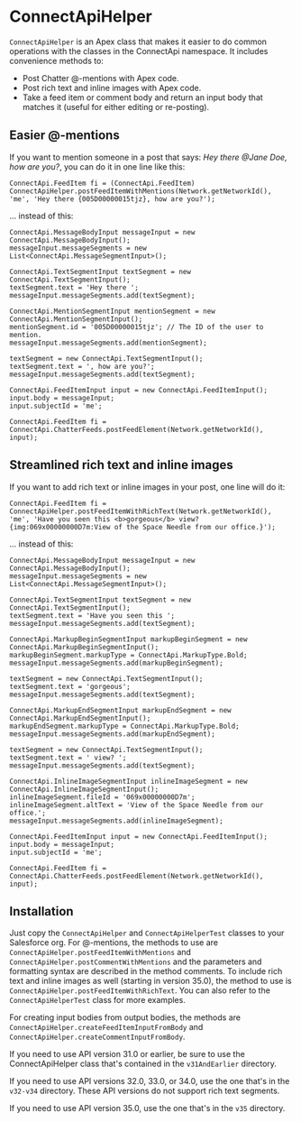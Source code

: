 ConnectApiHelper
================

`ConnectApiHelper` is an Apex class that makes it easier to do common operations with the classes in the ConnectApi namespace. It includes convenience methods to:

* Post Chatter @-mentions with Apex code.
* Post rich text and inline images with Apex code.
* Take a feed item or comment body and return an input body that matches it (useful for either editing or re-posting).

Easier @-mentions
-----------------
If you want to mention someone in a post that says: *Hey there @Jane Doe, how are you?*, you can do it in one line like this:

    ConnectApi.FeedItem fi = (ConnectApi.FeedItem) ConnectApiHelper.postFeedItemWithMentions(Network.getNetworkId(), 'me', 'Hey there {005D00000015tjz}, how are you?');

... instead of this:

    ConnectApi.MessageBodyInput messageInput = new ConnectApi.MessageBodyInput();
    messageInput.messageSegments = new List<ConnectApi.MessageSegmentInput>();

    ConnectApi.TextSegmentInput textSegment = new ConnectApi.TextSegmentInput();
    textSegment.text = 'Hey there ';
    messageInput.messageSegments.add(textSegment);

    ConnectApi.MentionSegmentInput mentionSegment = new ConnectApi.MentionSegmentInput();
    mentionSegment.id = '005D00000015tjz'; // The ID of the user to mention.
    messageInput.messageSegments.add(mentionSegment);

    textSegment = new ConnectApi.TextSegmentInput();
    textSegment.text = ', how are you?';
    messageInput.messageSegments.add(textSegment);

    ConnectApi.FeedItemInput input = new ConnectApi.FeedItemInput();
    input.body = messageInput;
    input.subjectId = 'me';

    ConnectApi.FeedItem fi = ConnectApi.ChatterFeeds.postFeedElement(Network.getNetworkId(), input);

Streamlined rich text and inline images
---------------------------------------
If you want to add rich text or inline images in your post, one line will do it:

    ConnectApi.FeedItem fi = ConnectApiHelper.postFeedItemWithRichText(Network.getNetworkId(),
    'me', 'Have you seen this <b>gorgeous</b> view? {img:069x00000000D7m:View of the Space Needle from our office.}');

... instead of this:

    ConnectApi.MessageBodyInput messageInput = new ConnectApi.MessageBodyInput();
    messageInput.messageSegments = new List<ConnectApi.MessageSegmentInput>();

    ConnectApi.TextSegmentInput textSegment = new ConnectApi.TextSegmentInput();
    textSegment.text = 'Have you seen this ';
    messageInput.messageSegments.add(textSegment);

    ConnectApi.MarkupBeginSegmentInput markupBeginSegment = new ConnectApi.MarkupBeginSegmentInput();
    markupBeginSegment.markupType = ConnectApi.MarkupType.Bold;
    messageInput.messageSegments.add(markupBeginSegment);

    textSegment = new ConnectApi.TextSegmentInput();
    textSegment.text = 'gorgeous';
    messageInput.messageSegments.add(textSegment);

    ConnectApi.MarkupEndSegmentInput markupEndSegment = new ConnectApi.MarkupEndSegmentInput();
    markupEndSegment.markupType = ConnectApi.MarkupType.Bold;
    messageInput.messageSegments.add(markupEndSegment);

    textSegment = new ConnectApi.TextSegmentInput();
    textSegment.text = ' view? ';
    messageInput.messageSegments.add(textSegment);

    ConnectApi.InlineImageSegmentInput inlineImageSegment = new ConnectApi.InlineImageSegmentInput();
    inlineImageSegment.fileId = '069x00000000D7m';
    inlineImageSegment.altText = 'View of the Space Needle from our office.';
    messageInput.messageSegments.add(inlineImageSegment);

    ConnectApi.FeedItemInput input = new ConnectApi.FeedItemInput();
    input.body = messageInput;
    input.subjectId = 'me';

    ConnectApi.FeedItem fi = ConnectApi.ChatterFeeds.postFeedElement(Network.getNetworkId(), input);

Installation
------------

Just copy the `ConnectApiHelper` and `ConnectApiHelperTest` classes to your Salesforce org. For @-mentions, the methods to use are `ConnectApiHelper.postFeedItemWithMentions` and `ConnectApiHelper.postCommentWithMentions` and the parameters and formatting syntax are described in the method comments. To include rich text and inline images as well (starting in version 35.0), the method to use is `ConnectApiHelper.postFeedItemWithRichText`.  You can also refer to the `ConnectApiHelperTest` class for more examples.

For creating input bodies from output bodies, the methods are `ConnectApiHelper.createFeedItemInputFromBody` and `ConnectApiHelper.createCommentInputFromBody`.

If you need to use API version 31.0 or earlier, be sure to use the ConnectApiHelper class that's contained in the `v31AndEarlier` directory.

If you need to use API versions 32.0, 33.0, or 34.0, use the one that's in the `v32-v34` directory. These API versions do not support rich text segments.

If you need to use API version 35.0, use the one that's in the `v35` directory.
